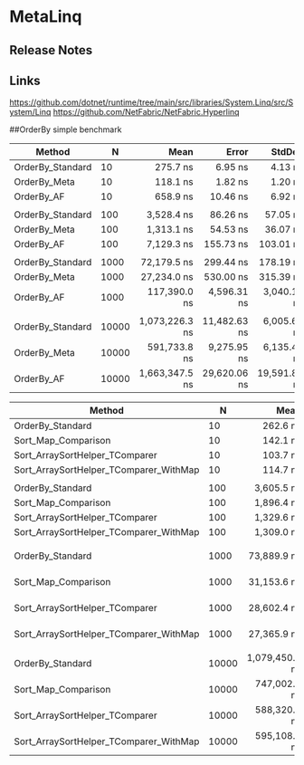 # MetaLinq


## Release Notes

## Links
https://github.com/dotnet/runtime/tree/main/src/libraries/System.Linq/src/System/Linq
https://github.com/NetFabric/NetFabric.Hyperlinq

##OrderBy simple benchmark

|           Method |     N |           Mean |        Error |       StdDev | Ratio | RatioSD |    Gen 0 |    Gen 1 |    Gen 2 | Allocated |
|----------------- |------ |---------------:|-------------:|-------------:|------:|--------:|---------:|---------:|---------:|----------:|
| OrderBy_Standard |    10 |       275.7 ns |      6.95 ns |      4.13 ns |  1.00 |    0.00 |   0.0815 |        - |        - |     512 B |
|     OrderBy_Meta |    10 |       118.1 ns |      1.82 ns |      1.20 ns |  0.43 |    0.01 |   0.0267 |        - |        - |     168 B |
|       OrderBy_AF |    10 |       658.9 ns |     10.46 ns |      6.92 ns |  2.39 |    0.05 |   0.1411 |        - |        - |     888 B |
|                  |       |                |              |              |       |         |          |          |          |           |
| OrderBy_Standard |   100 |     3,528.4 ns |     86.26 ns |     57.05 ns |  1.00 |    0.00 |   0.4234 |        - |        - |   2,672 B |
|     OrderBy_Meta |   100 |     1,313.1 ns |     54.53 ns |     36.07 ns |  0.37 |    0.01 |   0.1984 |        - |        - |   1,248 B |
|       OrderBy_AF |   100 |     7,129.3 ns |    155.73 ns |    103.01 ns |  2.02 |    0.04 |   1.1444 |   0.0076 |        - |   7,216 B |
|                  |       |                |              |              |       |         |          |          |          |           |
| OrderBy_Standard |  1000 |    72,179.5 ns |    299.44 ns |    178.19 ns |  1.00 |    0.00 |   3.7842 |   0.2441 |        - |  24,272 B |
|     OrderBy_Meta |  1000 |    27,234.0 ns |    530.00 ns |    315.39 ns |  0.38 |    0.00 |   1.8921 |   0.0610 |        - |  12,048 B |
|       OrderBy_AF |  1000 |   117,390.0 ns |  4,596.31 ns |  3,040.18 ns |  1.63 |    0.04 |   9.1553 |   0.4883 |        - |  58,000 B |
|                  |       |                |              |              |       |         |          |          |          |           |
| OrderBy_Standard | 10000 | 1,073,226.3 ns | 11,482.63 ns |  6,005.64 ns |  1.00 |    0.00 |  37.1094 |   9.7656 |        - | 240,273 B |
|     OrderBy_Meta | 10000 |   591,733.8 ns |  9,275.95 ns |  6,135.47 ns |  0.55 |    0.01 |  18.5547 |   3.9063 |        - | 120,049 B |
|       OrderBy_AF | 10000 | 1,663,347.5 ns | 29,620.06 ns | 19,591.83 ns |  1.55 |    0.02 | 132.8125 | 132.8125 | 132.8125 | 769,214 B |


|                                 Method |     N |           Mean |        Error |      StdDev | Ratio |   Gen 0 |  Gen 1 | Allocated |
|--------------------------------------- |------ |---------------:|-------------:|------------:|------:|--------:|-------:|----------:|
|                       OrderBy_Standard |    10 |       262.6 ns |      4.55 ns |     3.01 ns |  1.00 |  0.0815 |      - |     512 B |
|                    Sort_Map_Comparison |    10 |       142.1 ns |      1.52 ns |     0.91 ns |  0.54 |  0.0508 |      - |     320 B |
|         Sort_ArraySortHelper_TComparer |    10 |       103.7 ns |      1.70 ns |     1.12 ns |  0.40 |  0.0370 |      - |     232 B |
| Sort_ArraySortHelper_TComparer_WithMap |    10 |       114.7 ns |      1.13 ns |     0.67 ns |  0.44 |  0.0267 |      - |     168 B |
|                                        |       |                |              |             |       |         |        |           |
|                       OrderBy_Standard |   100 |     3,605.5 ns |     66.69 ns |    34.88 ns |  1.00 |  0.4234 |      - |   2,672 B |
|                    Sort_Map_Comparison |   100 |     1,896.4 ns |     21.78 ns |    14.41 ns |  0.53 |  0.2785 |      - |   1,760 B |
|         Sort_ArraySortHelper_TComparer |   100 |     1,329.6 ns |     21.87 ns |    14.47 ns |  0.37 |  0.2651 |      - |   1,672 B |
| Sort_ArraySortHelper_TComparer_WithMap |   100 |     1,309.0 ns |     34.21 ns |    22.63 ns |  0.36 |  0.1984 |      - |   1,248 B |
|                                        |       |                |              |             |       |         |        |           |
|                       OrderBy_Standard |  1000 |    73,889.9 ns |  1,147.24 ns |   600.03 ns |  1.00 |  3.7842 | 0.1221 |  24,272 B |
|                    Sort_Map_Comparison |  1000 |    31,153.6 ns |    197.79 ns |   130.83 ns |  0.42 |  2.5635 |      - |  16,160 B |
|         Sort_ArraySortHelper_TComparer |  1000 |    28,602.4 ns |    592.89 ns |   392.16 ns |  0.39 |  2.5330 |      - |  16,072 B |
| Sort_ArraySortHelper_TComparer_WithMap |  1000 |    27,365.9 ns |    505.33 ns |   334.24 ns |  0.37 |  1.8921 |      - |  12,048 B |
|                                        |       |                |              |             |       |         |        |           |
|                       OrderBy_Standard | 10000 | 1,079,450.5 ns | 12,099.05 ns | 8,002.77 ns |  1.00 | 37.1094 | 7.8125 | 240,273 B |
|                    Sort_Map_Comparison | 10000 |   747,002.5 ns | 10,098.86 ns | 6,679.77 ns |  0.69 | 25.3906 | 2.9297 | 160,160 B |
|         Sort_ArraySortHelper_TComparer | 10000 |   588,320.4 ns |  2,203.54 ns | 1,311.29 ns |  0.54 | 24.4141 | 0.9766 | 160,072 B |
| Sort_ArraySortHelper_TComparer_WithMap | 10000 |   595,108.3 ns |  7,566.95 ns | 5,005.07 ns |  0.55 | 18.5547 |      - | 120,049 B |